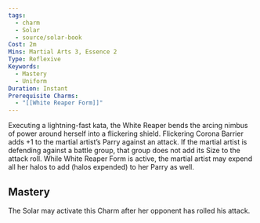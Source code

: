 ```yaml
---
tags:
  - charm
  - Solar
  - source/solar-book
Cost: 2m
Mins: Martial Arts 3, Essence 2
Type: Reflexive
Keywords:
  - Mastery
  - Uniform
Duration: Instant
Prerequisite Charms:
  - "[[White Reaper Form]]"
---
```

Executing a lightning-fast kata, the White Reaper bends the arcing nimbus of power around herself into a flickering shield. Flickering Corona Barrier adds +1 to the martial artist’s Parry against an attack. If the martial artist is defending against a battle group, that group does not add its Size to the attack roll. While White Reaper Form is active, the martial artist may expend all her halos to add (halos expended) to her Parry as well. 

## Mastery

The Solar may activate this Charm after her opponent has rolled his attack.